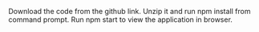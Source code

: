 Download the code from the github link.
Unzip it and run npm install from command prompt.
Run npm start to view the application in browser. 
